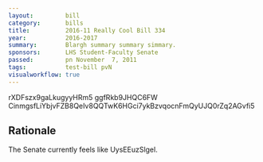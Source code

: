 ```yaml
---
layout:         bill
category:       bills
title:          2016-11 Really Cool Bill 334
year:           2016-2017
summary:        Blargh summary summary simmary.
sponsors:       LHS Student-Faculty Senate
passed:         pn November  7, 2011
tags:           test-bill pvN
visualworkflow: true
---
```



rXDFszx9gaLkugyyHRm5 ggfRkb9JHQC6FW CinmgsfLiYbjvFZB8QeIv8QQTwK6HGci7ykBzvqocnFmQyUJQ0rZq2AGvfi5 




Rationale
---------
The Senate currently feels like UysEEuzSlgel.

